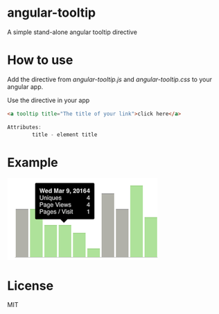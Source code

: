 # angular-tooltip
A simple stand-alone angular tooltip directive

# How to use
Add the directive from *angular-tooltip.js* and *angular-tooltip.css* to your angular app.

Use the directive in your app
```html
<a tooltip title="The title of your link">click here</a>
```

```js
Attributes:
		title - element title
```

# Example
![example](screen-1.png)

# License
MIT
